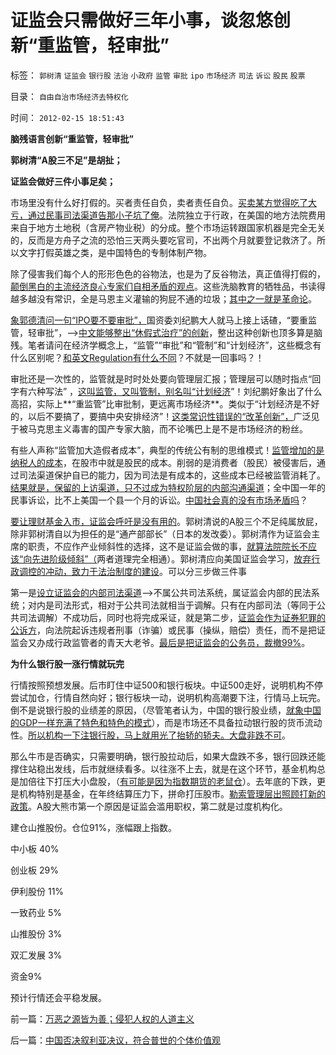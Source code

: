 # 证监会只需做好三年小事，谈忽悠创新“重监管，轻审批”

标签： `郭树清` `证监会` `银行股` `法治` `小政府` `监管` `审批` `ipo` `市场经济` `司法` `诉讼` `股民` `股票` 

目录： `自由自治市场经济去特权化`

时间： `2012-02-15 18:51:43`

**脑残语言创新“重监管，轻审批”**

**郭树清“A股三不足”是胡扯；**

**证监会做好三件小事足矣；**

市场里没有什么好打假的。买者责任自负，卖者责任自负。[买卖某方觉得吃了大亏，通过民事司法渠道告那小子坑了俺](../../../2011/12/1/小政府＝消费者依法诉讼取代“监管”.md)。法院独立于行政，在美国的地方法院费用来自于地方土地税（含房产物业税）的分成。整个市场运转跟国家机器是完全无关的，反而是方舟子之流的恐怕三天两头要吃官司，不出两个月就要登记救济了。所以文字打假英雄之类，是中国特色的专制体制产物。

除了侵害我们每个人的形形色色的谷物法，也是为了反谷物法，真正值得打假的，[颠倒黑白的主流经济良心专家们自相矛盾的观点](../../../2012/2/13/民主进程与革命势不两立.md)。这些洗脑教育的牺牲品，书读得越多越没有常识，全是马恩主义灌输的狗屁不通的垃圾；[其中之一就是革命论](../../../2012/2/13/民主进程与革命势不两立.md)。

[象郭德清问一句“IPO要不要审批”，](../../../2011/10/13/熊市的IPO不是圈钱，坚持新股市场化发行才有牛市.md)国资委刘纪鹏大人就马上接上话碴，“要重监管，轻审批”，——>[中文能够整出“休假式治疗”的创新](../../../2009/5/25/走出汉文化“公说公有理”的语言泥潭.md)，整出这种创新也顶多算是脑残。笔者请问在经济学概念上，“监管”“审批”和“管制”和“计划经济”，这些概念有什么区别呢？[和英文Regulation有什么不同](../../../2011/6/21/Regulation汉译中的民主和专制.md)？不就是一回事吗？！

审批还是一次性的，监管就是时时处处要向管理层汇报；管理层可以随时指点“回字有六种写法” ，[这叫监管，又叫管制，别名叫“计划经济](../../../2011/6/21/国民性本善，监管欲望就是邪恶.md)”！刘纪鹏好象出了什么高招，实际上**“重监管”比审批制，更远离市场经济**。类似于“计划经济是不好的，以后不要搞了，要搞中央安排经济”！[这类常识性错误的“改革创新”，](../../../2011/2/10/没有抽象就没有经济科学和奥卡姆法则.md)广泛见于被马克思主义毒害的国产专家大脑，而不论嘴巴上是不是市场经济的粉丝。

有些人声称“监管加大造假者成本”，典型的传统公有制的思维模式！[监管增加的是纳税人的成本](../../../2011/11/30/监管就不是法治，被监管就不是市场，和国际板.md)，在股市中就是股民的成本。削弱的是消费者（股民）被侵害后，通过司法渠道保护自已的能力，因为司法是有成本的，这些成本已经被监管消耗了。[结果就是，保留的上访渠道，只不过成为特权阶层的内部沟通渠道](../../../2011/6/18/食品安全有成本，不可以无限索求.md)；全中国一年的民事诉讼，比不上美国一个县一个月的诉讼。[中国社会真的没有市场矛盾吗](../../../2009/11/11/正统，正义和主流，矛盾和冲突.md)？

[要让理财基金入市，证监会呼吁是没有用的](../../../2012/1/30/A股散户化降低市场风险，打压散户的结果是恶性通货膨胀.md)。郭树清说的A股三个不足纯属放屁，除非郭树清自以为担任的是“通产部部长”（日本的发改委）。郭树清作为证监会主席的职责，不应作产业倾斜性的选择，这不是证监会做的事，[就算法院院长不应该“向先进阶级倾斜”（](../../../2012/1/12/股市中的民主机制，西方基金和东方机构化.md)两者道理完全相通）。郭树清应向美国证监会学习，[放弃行政调控的冲动，致力于法治制度的建设](../../../2011/10/1/美国证监会的权限，不及中国城管.md)。可以分三步做三件事

第一是[设立证监会的内部司法渠道](../../../2011/12/1/小政府＝消费者依法诉讼取代“监管”.md)——>不属公共司法系统，属证监会内部的民法系统；对内是司法形式，相对于公共司法就相当于调解。只有在内部司法（等同于公共司法调解）不成功后，同时也将完成采证，就是第二步，[证监会作为证券犯罪的公诉方](../../../2011/11/29/证监会应放弃监管，开设司法仲裁渠道.md)，向法院起诉违规者刑事（诈骗）或民事（操纵，赔偿）责任，而不是把证监会又办成行政监管者的青天大老爷。[最后是把证监会的公务员，裁撤99%](../../../2009/7/13/为什么减少行政成本就是增强国力.md)。

**为什么银行股一涨行情就玩完**

行情按照预想发展。后市盯住中证500和银行板块。中证500走好，说明机构不停尝试加仓，行情自然向好；银行板块一动，说明机构高潮要下注，行情马上玩完。倒不是说银行股的业绩差的原因，（尽管笔者认为，中国的银行股业绩，[就象中国的GDP一样充满了特色和特色的模式](../../../2011/12/24/凯恩斯主义的GDP依赖于物价更快的上涨.md)），而是市场还不具备拉动银行股的货币流动性。[所以机构一下注银行股，马上就用光了抬轿的轿夫。大盘非跌不可](../../../2012/1/5/股市的风险到底有多大？更大的风险从那里来？.md)。

那么牛市是否确实，只需要明确，银行股拉动后，如果大盘跌不多，银行回跌还能撑住站稳出发线，后市就继续看多。以往涨不上去，就是在这个环节，基金机构总是加倍往下打压大小盘股，（[有可能是因为指数期货的老鼠仓](../../../2012/2/2/政策打压文交所非正道；股市风险大从国有垄断找原因.md)）。去年底的下跌，更是机构特别是基金，在年终结算压力下，拼命打压股市。[勒索管理层出照顾打新的政策](../../../2012/1/12/特权机构的“打新”是凶残的暴政.md)。A股大熊市第一个原因是证监会滥用职权，第二就是过度机构化。

建仓山推股份。仓位91%，涨幅跟上指数。

中小板 40%

创业板 29%

伊利股份 11%

一致药业 5%

山推股份 3%

双汇发展 3%

资金9%

预计行情还会平稳发展。



前一篇：[万恶之源皆为善；侵犯人权的人道主义](../../../2012/2/15/万恶之源皆为善；侵犯人权的人道主义.md)

后一篇：[中国否决叙利亚决议，符合普世的个体价值观](../../../2012/2/16/中国否决叙利亚决议，符合普世的个体价值观.md)